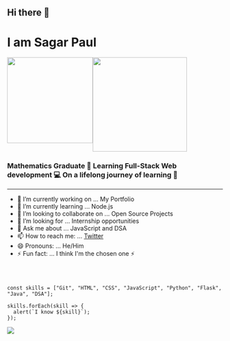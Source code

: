 ## Hi there 👋
# I am Sagar Paul
<div style="display: flex">
  <img src="https://media.giphy.com/media/iIGT8Y1rOYhBpdHh1C/giphy.gif?cid=ecf05e474uxzwtyux2ov5vrasr10vc7wbuv13s36z2t6ic8v&rid=giphy.gif&ct=s" width= 200px>
  <img src="https://media.giphy.com/media/MaI6BylfjAkDkfk4OC/giphy.gif?cid=ecf05e474uxzwtyux2ov5vrasr10vc7wbuv13s36z2t6ic8v&rid=giphy.gif&ct=s" width= 220px>
</div>

### Mathematics Graduate 🤘 Learning Full-Stack Web development 💻 On a lifelong journey of learning 💪 

<hr>

- 🔭 I’m currently working on ... My Portfolio
- 🌱 I’m currently learning ... Node.js
- 👯 I’m looking to collaborate on ... Open Source Projects
- 🤔 I’m looking for ... Internship opportunities
- 💬 Ask me about ... JavaScript and DSA
- 📫 How to reach me: ... [Twitter](https://twitter.com/iamSagarPaul)
- 😄 Pronouns: ... He/Him
- ⚡ Fun fact: ... I think I'm the chosen one ⚡

<br>

```

const skills = ["Git", "HTML", "CSS", "JavaScript", "Python", "Flask", "Java", "DSA"];

skills.forEach(skill => {
  alert(`I know ${skill}`);
});

```

<img src="https://media.giphy.com/media/M9gbBd9nbDrOTu1Mqx/giphy.gif?cid=ecf05e47nyjyf755ec8ww3fifrt3zdkz8am9n85khcpnml0o&rid=giphy.gif&ct=s">
